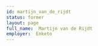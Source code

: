 ```yaml
---
id: martijn_van_de_rijdt
status: former
layout: page
full_name:  Martijn van de Rijdt
employer:  Enketo
---
```

